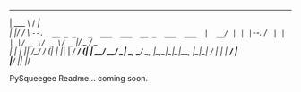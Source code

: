 ______      _____                                       
| ___ \    /  ___|                                      
| |_/ /   _\ `--.  __ _ _   _  ___  ___  __ _  ___  ___ 
|  __/ | | |`--. \/ _` | | | |/ _ \/ _ \/ _` |/ _ \/ _ \
| |  | |_| /\__/ / (_| | |_| |  __/  __/ (_| |  __/  __/
\_|   \__, \____/ \__, |\__,_|\___|\___|\__, |\___|\___|
       __/ |         | |                 __/ |          
      |___/          |_|                |___/           




PySqueegee Readme... coming soon.
